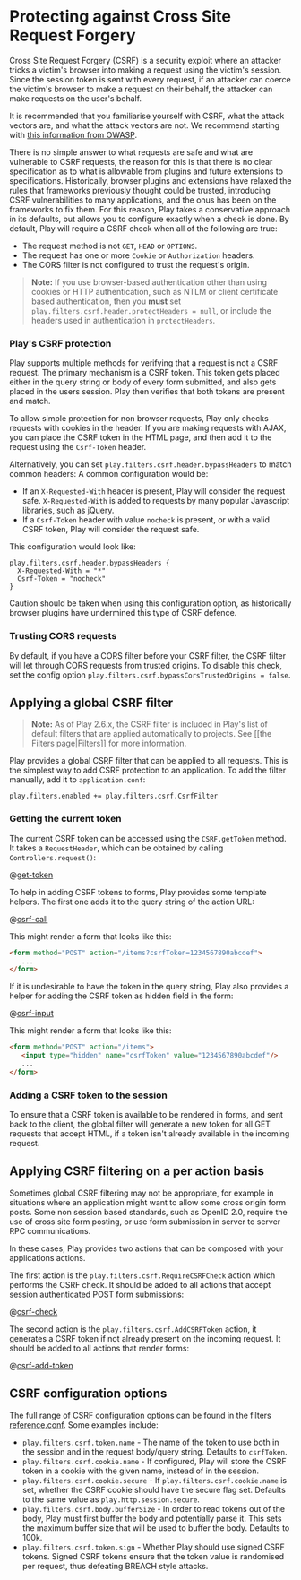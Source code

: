 <!--- Copyright (C) 2009-2017 Lightbend Inc. <https://www.lightbend.com> -->
# Protecting against Cross Site Request Forgery

Cross Site Request Forgery (CSRF) is a security exploit where an attacker tricks a victim's browser into making a request using the victim's session.  Since the session token is sent with every request, if an attacker can coerce the victim's browser to make a request on their behalf, the attacker can make requests on the user's behalf.

It is recommended that you familiarise yourself with CSRF, what the attack vectors are, and what the attack vectors are not.  We recommend starting with [this information from OWASP](https://www.owasp.org/index.php/Cross-Site_Request_Forgery_%28CSRF%29).

There is no simple answer to what requests are safe and what are vulnerable to CSRF requests, the reason for this is that there is no clear specification as to what is allowable from plugins and future extensions to specifications.  Historically, browser plugins and extensions have relaxed the rules that frameworks previously thought could be trusted, introducing CSRF vulnerabilities to many applications, and the onus has been on the frameworks to fix them.  For this reason, Play takes a conservative approach in its defaults, but allows you to configure exactly when a check is done.  By default, Play will require a CSRF check when all of the following are true:

* The request method is not `GET`, `HEAD` or `OPTIONS`.
* The request has one or more `Cookie` or `Authorization` headers.
* The CORS filter is not configured to trust the request's origin.

> **Note:** If you use browser-based authentication other than using cookies or HTTP authentication, such as NTLM or client certificate based authentication, then you **must** set `play.filters.csrf.header.protectHeaders = null`, or include the headers used in authentication in `protectHeaders`.

### Play's CSRF protection

Play supports multiple methods for verifying that a request is not a CSRF request.  The primary mechanism is a CSRF token.  This token gets placed either in the query string or body of every form submitted, and also gets placed in the users session.  Play then verifies that both tokens are present and match.

To allow simple protection for non browser requests, Play only checks requests with cookies in the header.  If you are making requests with AJAX, you can place the CSRF token in the HTML page, and then add it to the request using the `Csrf-Token` header.

Alternatively, you can set `play.filters.csrf.header.bypassHeaders` to match common headers: A common configuration would be:

* If an `X-Requested-With` header is present, Play will consider the request safe.  `X-Requested-With` is added to requests by many popular Javascript libraries, such as jQuery.
* If a `Csrf-Token` header with value `nocheck` is present, or with a valid CSRF token, Play will consider the request safe.

This configuration would look like:

```
play.filters.csrf.header.bypassHeaders {
  X-Requested-With = "*"
  Csrf-Token = "nocheck"
}
```

Caution should be taken when using this configuration option, as historically browser plugins have undermined this type of CSRF defence.

### Trusting CORS requests

By default, if you have a CORS filter before your CSRF filter, the CSRF filter will let through CORS requests from trusted origins. To disable this check, set the config option `play.filters.csrf.bypassCorsTrustedOrigins = false`.

## Applying a global CSRF filter

> **Note:** As of Play 2.6.x, the CSRF filter is included in Play's list of default filters that are applied automatically to projects.  See [[the Filters page|Filters]] for more information.

Play provides a global CSRF filter that can be applied to all requests.  This is the simplest way to add CSRF protection to an application.  To add the filter manually, add it to `application.conf`:

```
play.filters.enabled += play.filters.csrf.CsrfFilter
```

### Getting the current token

The current CSRF token can be accessed using the `CSRF.getToken` method.  It takes a `RequestHeader`, which can be obtained by calling `Controllers.request()`:

@[get-token](code/javaguide/forms/JavaCsrf.java)

To help in adding CSRF tokens to forms, Play provides some template helpers.  The first one adds it to the query string of the action URL:

@[csrf-call](code/javaguide/forms/csrf.scala.html)

This might render a form that looks like this:

```html
<form method="POST" action="/items?csrfToken=1234567890abcdef">
   ...
</form>
```

If it is undesirable to have the token in the query string, Play also provides a helper for adding the CSRF token as hidden field in the form:

@[csrf-input](code/javaguide/forms/csrf.scala.html)

This might render a form that looks like this:

```html
<form method="POST" action="/items">
   <input type="hidden" name="csrfToken" value="1234567890abcdef"/>
   ...
</form>
```

### Adding a CSRF token to the session

To ensure that a CSRF token is available to be rendered in forms, and sent back to the client, the global filter will generate a new token for all GET requests that accept HTML, if a token isn't already available in the incoming request.

## Applying CSRF filtering on a per action basis

Sometimes global CSRF filtering may not be appropriate, for example in situations where an application might want to allow some cross origin form posts.  Some non session based standards, such as OpenID 2.0, require the use of cross site form posting, or use form submission in server to server RPC communications.

In these cases, Play provides two actions that can be composed with your applications actions.

The first action is the `play.filters.csrf.RequireCSRFCheck` action which performs the CSRF check. It should be added to all actions that accept session authenticated POST form submissions:

@[csrf-check](code/javaguide/forms/JavaCsrf.java)

The second action is the `play.filters.csrf.AddCSRFToken` action, it generates a CSRF token if not already present on the incoming request. It should be added to all actions that render forms:

@[csrf-add-token](code/javaguide/forms/JavaCsrf.java)

## CSRF configuration options

The full range of CSRF configuration options can be found in the filters [reference.conf](resources/confs/filters-helpers/reference.conf).  Some examples include:

* `play.filters.csrf.token.name` - The name of the token to use both in the session and in the request body/query string. Defaults to `csrfToken`.
* `play.filters.csrf.cookie.name` - If configured, Play will store the CSRF token in a cookie with the given name, instead of in the session.
* `play.filters.csrf.cookie.secure` - If `play.filters.csrf.cookie.name` is set, whether the CSRF cookie should have the secure flag set.  Defaults to the same value as `play.http.session.secure`.
* `play.filters.csrf.body.bufferSize` - In order to read tokens out of the body, Play must first buffer the body and potentially parse it.  This sets the maximum buffer size that will be used to buffer the body.  Defaults to 100k.
* `play.filters.csrf.token.sign` - Whether Play should use signed CSRF tokens.  Signed CSRF tokens ensure that the token value is randomised per request, thus defeating BREACH style attacks.
